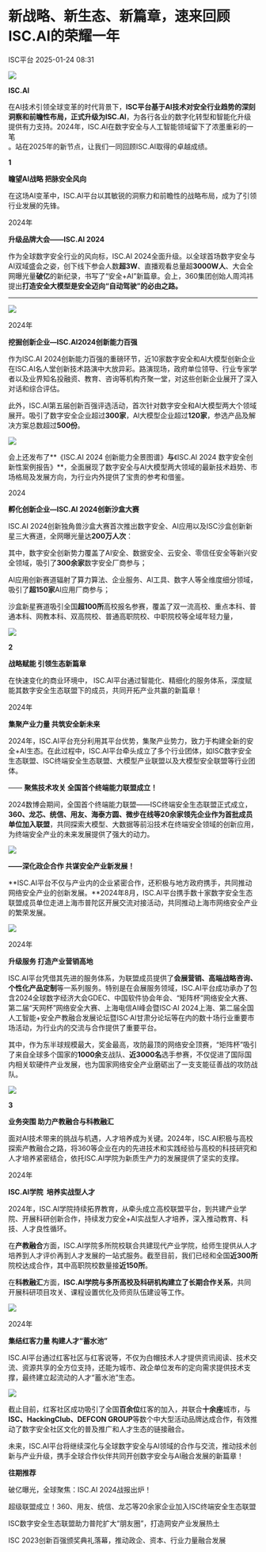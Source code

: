 #  新战略、新生态、新篇章，速来回顾ISC.AI的荣耀一年   
 ISC平台   2025-01-24 08:31  
  
![](https://mmbiz.qpic.cn/mmbiz_gif/f4CbNfICAmUBpIv2fZXiaF5U2fGVzoyQia88wtMS9LAz3VWycExCibzneEmx3O57OhSmm7C0q4KssVZO2niby6E8ew/640?wx_fmt=gif&wxfrom=5&wx_lazy=1 "")  
  
  
**ISC.AI**  
  
  
  
在AI技术引领全球变革的时代背景下，**ISC平台基于AI技术对安全行业趋势的深刻洞察和前瞻性布局，正式升级为ISC.AI**，为各行各业的数字化转型和智能化升级提供有力支持。2024年，ISC.AI在数字安全与人工智能领域留下了浓墨重彩的一笔  
。站在2025年的新节点，让我们一同回顾ISC.AI取得的卓越成绩。  
  
  
**1**  
  
**瞻望AI战略 把脉安全风向**  
  
  
  
  
在这场AI变革中，ISC.AI平台以其敏锐的洞察力和前瞻性的战略布局，成为了引领行业发展的先锋。  
  
  
2024年  
  
  
**升级品牌大会——ISC.AI 2024**  
  
  
作为全球数字安全行业的风向标，ISC.AI 2024全面升级。以全球首场数字安全与AI双域盛会之姿，创下线下参会人数**超3W**、直播观看总量超**3000W人**、大会全网曝光量**破亿**的新纪录，书写了“安全+AI”新篇章。会上，360集团创始人周鸿祎提出**打造安全大模型是安全迈向“自动驾驶”的必由之路。**  
  
****  
  
![](https://mmbiz.qpic.cn/sz_mmbiz_png/f4CbNfICAmVEzPZ3Rn4qo5SjnCksbYMAYXia4snuUVywMhOtgtrYp0nCAD93DjQRX0rpcZWQXWPslbR3gche0Cg/640?wx_fmt=png&from=appmsg "")  
  
  
2024年  
  
  
**挖掘创新企业—ISC.AI2024创新能力百强**  
  
  
作为ISC.AI 2024创新能力百强的重磅环节，近10家数字安全和AI大模型创新企业在ISC.AI名人堂创新技术路演中大放异彩。路演现场，政府单位领导、行业专家学者以及业界知名投融资、教育、咨询等机构齐聚一堂，对这些创新企业展开了深入对话和综合评估。  
  
  
此外，ISC.AI第五届创新百强评选活动，首次针对数字安全和AI大模型两大个领域展开。吸引了数字安全企业超过**300家**，AI大模型企业超过**120家**，参选产品及解决方案总数超过**500份**。  
  
  
![](https://mmbiz.qpic.cn/sz_mmbiz_png/f4CbNfICAmVEzPZ3Rn4qo5SjnCksbYMAxWSlycm7tobhFnHzY3iauNWbeok2ScqHecwMkEicib24g7h39pdK2psww/640?wx_fmt=png&from=appmsg "")  
  
  
会上还发布了**《ISC.AI 2024 创新能力全景图谱》**与**《ISC.AI 2024 数字安全创新性案例报告》**，全面展现了数字安全与AI大模型两大领域的最新技术趋势、市场格局及发展方向，为行业内外提供了宝贵的参考和借鉴。  
  
2024  
  
  
**孵化创新企业—ISC.AI 2024创新沙盒大赛**  
  
  
ISC.AI 2024创新独角兽沙盒大赛首次推出数字安全、AI应用以及ISC沙盒创新新星三大赛道，全网曝光量达**200万人次**：  
  
  
其中，数字安全创新势力覆盖了AI安全、数据安全、云安全、零信任安全等新兴安全领域，吸引了**300余家**数字安全厂商参与；  
  
  
AI应用创新赛道辐射了算力算法、企业服务、AI工具、数字人等全维度细分领域，吸引了**超150家**AI应用厂商参与；  
  
  
沙盒新星赛道吸引全国**超100所**高校报名参赛，覆盖了双一流高校、重点本科、普通本科、网教本科、双高院校、普通高职院校、中职院校等全域年轻力量，   
  
  
![](https://mmbiz.qpic.cn/sz_mmbiz_png/f4CbNfICAmVEzPZ3Rn4qo5SjnCksbYMAh7pLzaZQJhsEZYwpicrTQTuWazRicicfuYgXOQZJgkNHhnIpBddVlP1XQ/640?wx_fmt=png&from=appmsg "")  
  
  
  
**2**  
  
**战略赋能 引领生态新篇章**  
  
  
  
  
在快速变化的商业环境中， ISC.AI平台通过智能化、精细化的服务体系，深度赋能其数字安全生态联盟下的成员，共同开拓产业共赢的新篇章！  
  
  
2024年  
  
  
**集聚产业力量 共筑安全新未来**  
  
  
2024年，ISC.AI平台充分利用其平台优势，集聚产业势力，致力于构建全新的安全+AI生态。在此过程中，ISC.AI平台牵头成立了多个行业团体，如ISC数字安全生态联盟、ISC终端安全生态联盟、大模型产业联盟以及大模型安全联盟等行业团体。  
  
  
—— **聚焦技术攻关 全国首个终端能力联盟成立！**  
  
  
2024数博会期间，全国首个终端能力联盟——ISC终端安全生态联盟正式成立，**360、龙芯、统信、用友、海泰方圆、微步在线等20余家领先企业作为首批成员单位加入联盟**，共同探索大模型、大数据等前沿技术在终端安全领域的创新应用，为终端安全产业的未来发展提供了强大的动力。  
  
  
![](https://mmbiz.qpic.cn/sz_mmbiz_png/f4CbNfICAmVEzPZ3Rn4qo5SjnCksbYMA3njunTDKZA4UiaTzjqvj7Hgqg3JVM32eekfDuhRwlibwhhYGDmkkycIA/640?wx_fmt=png&from=appmsg "")  
  
**——深化政企合作 共谋安全产业新发展！**  
  
  
**ISC.AI平台不仅与产业内的企业紧密合作，还积极与地方政府携手，共同推动网络安全产业的创新发展。**2024年8月，ISC.AI平台携手数十家数字安全生态联盟成员单位走进上海市普陀区开展交流对接活动，共同推动上海市网络安全产业的繁荣发展。  
  
  
![](https://mmbiz.qpic.cn/sz_mmbiz_png/f4CbNfICAmVEzPZ3Rn4qo5SjnCksbYMABkGicpqqa5yCz0D4Nz6I1caD0dUaJqzSock4FWa44XjfibknzEXZxsfQ/640?wx_fmt=png&from=appmsg "")  
  
  
  
2024年  
  
  
**升级服务 打造产业营销高地**  
  
  
ISC.AI平台凭借其先进的服务体系，为联盟成员提供了**会展营销、高端战略咨询、个性化产品定制**等一系列服务。特别是在会展服务领域，ISC.AI平台成功承办了包含2024全球数字经济大会GDEC、中国软件协会年会、“矩阵杯”网络安全大赛、第二届“天网杯”网络安全大赛、上海电信AI峰会暨ISC·AI 2024上海、第二届全国人工智能+安全产教融合发展论坛暨ISC·AI甘肃分论坛等在内的数十场行业重要市场活动，为行业内的交流与合作提供了重要平台。  
  
  
其中，作为东半球规模最大，奖金最高，攻防最顶的网络安全顶赛，“矩阵杯”吸引了来自全球多个国家的**1000余**支战队、**近3000名**选手参赛，不仅促进了国际国内相关软硬件产业发展，也为国家网络安全产业磨砺出了一支支能征善战的攻防战队。  
  
  
![](https://mmbiz.qpic.cn/sz_mmbiz_png/f4CbNfICAmVEzPZ3Rn4qo5SjnCksbYMAHG7nzwnq55P5CPBFTm3poqRuKMn4YTEw9HuVfhUUYQIOPKHHdViazKg/640?wx_fmt=png&from=appmsg "")  
  
  
  
**3**  
  
**业务突围 助力产教融合与科教融汇**  
  
  
  
  
面对AI技术带来的挑战与机遇，人才培养成为关键。2024年，ISC.AI积极与高校探索产教融合之路，将360等企业在内的先进技术和实践经验与高校的科技研究和人才培养紧密结合，依托ISC.AI学院为新质生产力的发展提供了坚实的支撑。  
  
  
2024年  
  
  
**ISC.AI学院  培养实战型人才**  
  
  
2024年，ISC.AI学院持续拓界教育，从牵头成立高校联盟平台，到共建产业学院、开展科研创新合作，持续发力安全+AI实战型人才培养，深入推动教育、科技、人才良性循环。  
  
  
在**产教融合**方面，ISC.AI学院多所院校联合共建现代产业学院，给师生提供从人才培养到人才评价再到人才发展的一站式服务。截至目前，我们已经和全国**近300所**院校达成合作，其中高职院校数量接**近150所**。  
  
  
在**科教融汇**方面，**ISC.AI学院与多所高校及科研机构建立了长期合作关系**，共同开展科研项目攻关、课程设置优化及师资队伍建设等工作。  
  
  
![](https://mmbiz.qpic.cn/sz_mmbiz_png/f4CbNfICAmVEzPZ3Rn4qo5SjnCksbYMAvE7xPOxqH5bpkMCo39xxBnqA3xWd8MVHld9l9IibbxB6rbLiaejib8PmQ/640?wx_fmt=png&from=appmsg "")  
  
  
  
2024年  
  
  
**集结红客力量 构建人才“蓄水池”**  
  
  
ISC.AI平台通过红客社区与红客说等，不仅为白帽技术人才提供资讯阅读、技术交流、资源共享的全方位支持，还能为城市、政企单位发布的定向需求提供技术支撑，最终建立起流动的人才“蓄水池”生态。  
  
  
![](https://mmbiz.qpic.cn/sz_mmbiz_png/f4CbNfICAmVEzPZ3Rn4qo5SjnCksbYMA4JVjuI2xdn2WYoh3Wbce9mic6G9neQtLxJcDtMx0fAShzedcazkhC6g/640?wx_fmt=png&from=appmsg "")  
  
截止目前，红客社区成功吸引了全国**百余位**红客的加入，并联合**十余座**城市，与**ISC、HackingClub、DEFCON GROUP**等数个中大型活动品牌达成合作，有效推动了数字安全社区文化的普及推广和人才生态的链接融合。  
  
  
未来，ISC.AI平台将继续深化与全球数字安全与AI领域的合作与交流，推动技术创新与产业升级，携手全球合作伙伴共同开创数字安全与AI融合发展的新篇章！  
  
  
**往期推荐**  
  
  
[](http://mp.weixin.qq.com/s?__biz=MjM5ODI2MTg3Mw==&mid=2649818485&idx=1&sn=8c8667b3af1b9413661ce392e0b6782a&chksm=bec8c06b89bf497d9a5703557ce145d49ef10c5114255c987acbba845e1fe388f3fc5a666cff&scene=21#wechat_redirect)  
  
破亿曝光，全球聚焦：ISC.AI 2024战报出炉！  
  
  
  
[](http://mp.weixin.qq.com/s?__biz=MjM5ODI2MTg3Mw==&mid=2649818536&idx=1&sn=4343e69da1e1dac7d19aa3c93f703256&chksm=bec8c0b689bf49a0b8473fde915b2acd7d50ceee54f8bec2385b74f0471217e225c2f744152a&scene=21#wechat_redirect)  
  
超级联盟成立！360、用友、统信、龙芯等20余家企业加入ISC终端安全生态联盟  
  
  
  
[](http://mp.weixin.qq.com/s?__biz=MjM5ODI2MTg3Mw==&mid=2649818501&idx=1&sn=553da141374e25e729ccf9d9861fe778&chksm=bec8c09b89bf498dabcbccb60f9129b12664eaf08e85f1c43d6d9caf1eae5aaafb9948af9743&scene=21#wechat_redirect)  
  
ISC数字安全生态联盟助力普陀扩大“朋友圈”，打造网安产业发展热土  
  
  
  
[](http://mp.weixin.qq.com/s?__biz=MjM5ODI2MTg3Mw==&mid=2649815082&idx=1&sn=c17cecfdc8632a51db8a6ac2ac19e390&chksm=bec93d3489beb422337382edaadf5f1a1fb7674b679eda16bb282f97616b2de61f1f505ffd81&scene=21#wechat_redirect)  
  
ISC 2023创新百强颁奖典礼落幕，推动政企、资本、行业力量融合发展  
  
  
  
